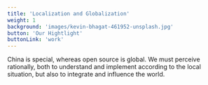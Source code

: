 ```yaml
---
title: 'Localization and Globalization'
weight: 1
background: 'images/kevin-bhagat-461952-unsplash.jpg'
button: 'Our Hightlight'
buttonLink: 'work'
---
```


China is special, whereas open source is global. We must perceive rationally, both to understand and implement according to the local situation, but also to integrate and influence the world.
